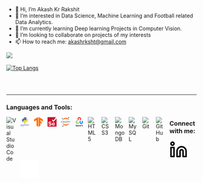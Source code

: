 - 👋 Hi, I’m Akash Kr Rakshit
- 👀 I’m interested in Data Science, Machine Learning and Football related Data Analytics.
- 🌱 I’m currently learning Deep learning Projects in Computer Vision.
- 💞️ I’m looking to collaborate on projects of my interests
- 📫 How to reach me: akashrksht@gmail.com

<!---
AAKAAASSHHH24/AAKAAASSHHH24 is a ✨ special ✨ repository because its `README.md` (this file) appears on your GitHub profile.
You can click the Preview link to take a look at your changes.
--->


<img 
   src="https://github-readme-stats.vercel.app/api?username=AAKAAASSHHH24&show_icons=true&theme=tokyonight" 
/>


[![Top Langs](https://github-readme-stats.vercel.app/api/top-langs/?username=AAKAAASSHHH24&layout=compact)](https://github.com/AAKAAASSHHH24/github-readme-stats)

<br />
<br />

---

### Languages and Tools:

<img align="left" alt="Visual Studio Code" width="26px" src="https://cdn.jsdelivr.net/gh/devicons/devicon/icons/vscode/vscode-original.svg" style="padding-right:10px;" />
<img align="left" alt="Python" width="26px" src="https://github.com/devicons/devicon/blob/v2.15.1/icons/python/python-original-wordmark.svg" style="padding-right:10px;" />
<img align="left" alt="TensorFlow" width="26px" src="https://github.com/devicons/devicon/blob/v2.15.1/icons/tensorflow/tensorflow-original.svg" style="padding-right:10px;" />
<img align="left" alt="Selenium" width="26px" src="https://github.com/devicons/devicon/blob/v2.15.1/icons/selenium/selenium-original.svg" style="padding-right:10px;" />
<img align="left" alt="Jupyter Notebook" width="26px" src="https://github.com/devicons/devicon/blob/v2.15.1/icons/jupyter/jupyter-original-wordmark.svg" style="padding-right:10px;" />
<img align="left" alt="OpenCV" width="26px" src="https://github.com/devicons/devicon/blob/v2.15.1/icons/opencv/opencv-original-wordmark.svg" style="padding-right:10px;" />
<img align="left" alt="HTML5" width="26px" src="https://cdn.jsdelivr.net/gh/devicons/devicon/icons/html5/html5-original.svg" style="padding-right:10px;" />
<img align="left" alt="CSS3" width="26px" src="https://cdn.jsdelivr.net/gh/devicons/devicon/icons/css3/css3-original.svg" style="padding-right:10px;" />
<img align="left" alt="MongoDB" width="26px" src="https://cdn.jsdelivr.net/gh/devicons/devicon/icons/mongodb/mongodb-original.svg" style="padding-right:10px;" />
<img align="left" alt="MySQL" width="26px" src="https://cdn.jsdelivr.net/gh/devicons/devicon/icons/mysql/mysql-original.svg" style="padding-right:10px;" />
<img align="left" alt="Git" width="26px" src="https://cdn.jsdelivr.net/gh/devicons/devicon/icons/git/git-original.svg" style="padding-right:10px;" />
<img align="left" alt="GitHub" width="26px" src="https://user-images.githubusercontent.com/3369400/139447912-e0f43f33-6d9f-45f8-be46-2df5bbc91289.png" style="padding-right:10px;" />

### Connect with me:

[![website](./img/linkedin-light.svg)](https://www.linkedin.com/in/akash-rakshit-020761175/#gh-light-mode-only)
[![website](./img/linkedin-dark.svg)](https://www.linkedin.com/in/akash-rakshit-020761175/#gh-dark-mode-only)

<!--START_SECTION:activity-->
